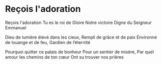 # Reçois l'adoration

Reçois l'adoration
Tu es le roi de Gloire
Notre victoire
Digne du Seigneur Emmanuel

Dieu de lumière élevé dans les cieux,
Rempli de grâce et de paix
Environné de louange et de feu,
Gardien de l’éternité

Pourquoi quitter ce palais de bonheur
Pour un sentier de misère,
Par quel amour les chemins de ton cœur
Ont su trouver nos prières
